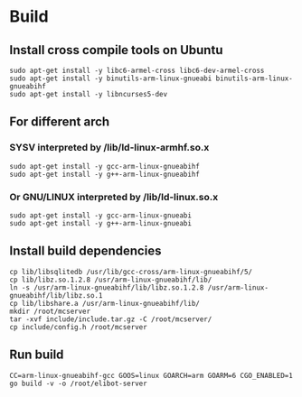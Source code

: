 # Build

## Install cross compile tools on Ubuntu
	sudo apt-get install -y libc6-armel-cross libc6-dev-armel-cross
	sudo apt-get install -y binutils-arm-linux-gnueabi binutils-arm-linux-gnueabihf
	sudo apt-get install -y libncurses5-dev

## For different arch
### SYSV interpreted by /lib/ld-linux-armhf.so.x
	sudo apt-get install -y gcc-arm-linux-gnueabihf
	sudo apt-get install -y g++-arm-linux-gnueabihf

### Or GNU/LINUX interpreted by /lib/ld-linux.so.x
	sudo apt-get install -y gcc-arm-linux-gnueabi
	sudo apt-get install -y g++-arm-linux-gnueabi

## Install build dependencies
	cp lib/libsqlitedb /usr/lib/gcc-cross/arm-linux-gnueabihf/5/
	cp lib/libz.so.1.2.8 /usr/arm-linux-gnueabihf/lib/ 
	ln -s /usr/arm-linux-gnueabihf/lib/libz.so.1.2.8 /usr/arm-linux-gnueabihf/lib/libz.so.1
	cp lib/libshare.a /usr/arm-linux-gnueabihf/lib/
	mkdir /root/mcserver
	tar -xvf include/include.tar.gz -C /root/mcserver/
	cp include/config.h /root/mcserver

## Run build
	CC=arm-linux-gnueabihf-gcc GOOS=linux GOARCH=arm GOARM=6 CGO_ENABLED=1 go build -v -o /root/elibot-server